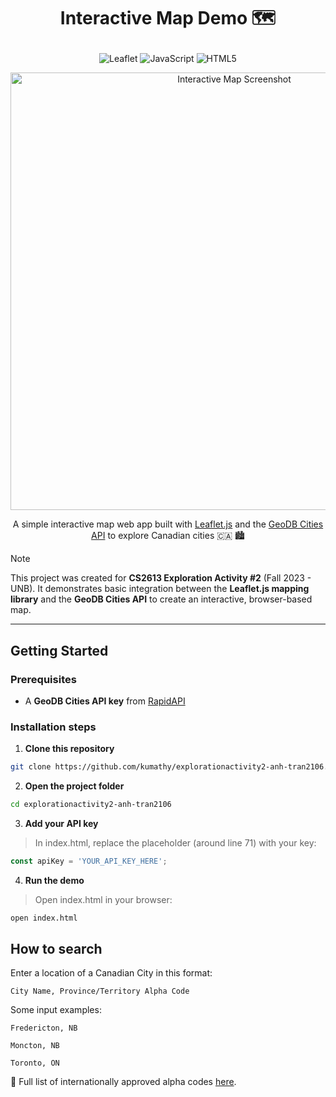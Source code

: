 # <p align="center">Interactive Map Demo 🗺️</p>

<p align="center">
  <img alt="Leaflet" src="https://img.shields.io/badge/Leaflet-199900?style=for-the-badge&logo=leaflet&logoColor=white">
  <img alt="JavaScript" src="https://img.shields.io/badge/JavaScript-F7DF1E?style=for-the-badge&logo=javascript&logoColor=black">
  <img alt="HTML5" src="https://img.shields.io/badge/HTML5-E34F26?style=for-the-badge&logo=html5&logoColor=white">
</p>

<p align="center">
  <img src="https://github.com/CS2613-FA23/explorationactivity2-anh-tran2106/assets/84007510/d6c51aa4-ddf5-410d-b6fd-b3a48b3faf29" alt="Interactive Map Screenshot" width="700"/>
</p>

<p align="center">A simple interactive map web app built with 
  <a href="https://leafletjs.com/">Leaflet.js</a> and the 
  <a href="https://rapidapi.com/wirefreethought/api/geodb-cities">GeoDB Cities API</a> to explore Canadian cities 🇨🇦 🏙️
</p>

> [!NOTE]
> This project was created for **CS2613 Exploration Activity #2** (Fall 2023 - UNB). It demonstrates basic integration between the **Leaflet.js mapping library** and the **GeoDB Cities API** to create an interactive, browser-based map.

---

## Getting Started

### Prerequisites
- A **GeoDB Cities API key** from [RapidAPI](https://rapidapi.com/wirefreethought/api/geodb-cities)

### Installation steps

1. **Clone this repository**
```bash
git clone https://github.com/kumathy/explorationactivity2-anh-tran2106.git
```

2. **Open the project folder**
```bash
cd explorationactivity2-anh-tran2106
```

3. **Add your API key**

> In index.html, replace the placeholder (around line 71) with your key:
```js
const apiKey = 'YOUR_API_KEY_HERE';
```

4. **Run the demo**

> Open index.html in your browser:
```bash
open index.html
```

## How to search
Enter a location of a Canadian City in this format:
```
City Name, Province/Territory Alpha Code
```

Some input examples:
```
Fredericton, NB
```
```
Moncton, NB
```
```
Toronto, ON
```

📘 Full list of internationally approved alpha codes [here](https://www12.statcan.gc.ca/census-recensement/2021/ref/dict/tab/index-eng.cfm?ID=t1_8).

